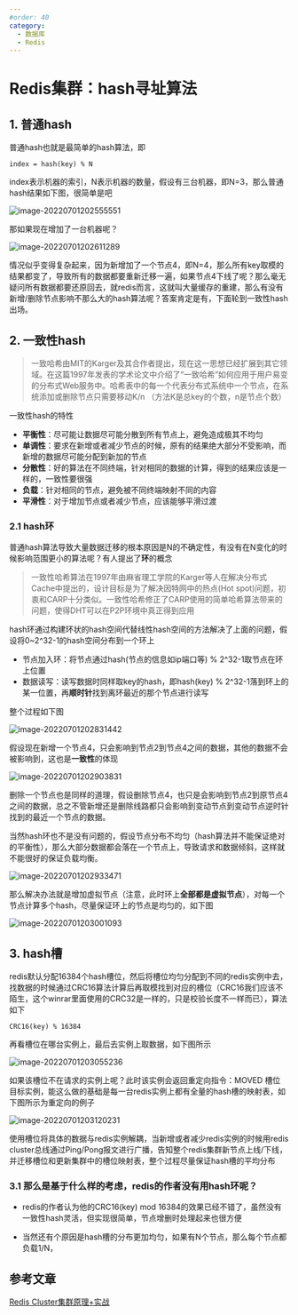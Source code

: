 ```yaml
---
#order: 40
category:
  - 数据库
  - Redis
---
```


# Redis集群：hash寻址算法

## 1. 普通hash

普通hash也就是最简单的hash算法，即

```
index = hash(key) % N
```

index表示机器的索引，N表示机器的数量，假设有三台机器，即N=3，那么普通hash结果如下图，很简单是吧

<img src="https://zszblog.oss-cn-beijing.aliyuncs.com/zszblog/image-20220701202555551.png" alt="image-20220701202555551"  />

那如果现在增加了一台机器呢？

![image-20220701202611289](https://zszblog.oss-cn-beijing.aliyuncs.com/zszblog/image-20220701202611289.png)

情况似乎变得复杂起来，因为新增加了一个节点4，即N=4，那么所有key取模的结果都变了，导致所有的数据都要重新迁移一遍，如果节点4下线了呢？那么毫无疑问所有数据都要还原回去，就redis而言，这就叫大量缓存的重建，那么有没有新增/删除节点影响不那么大的hash算法呢？答案肯定是有，下面轮到一致性hash出场。

## 2. 一致性hash

> 一致哈希由MIT的Karger及其合作者提出，现在这一思想已经扩展到其它领域。在这篇1997年发表的学术论文中介绍了“一致哈希”如何应用于用户易变的分布式Web服务中。哈希表中的每一个代表分布式系统中一个节点，在系统添加或删除节点只需要移动K/n （方法K是总key的个数，n是节点个数）

一致性hash的特性

- **平衡性**：尽可能让数据尽可能分散到所有节点上，避免造成极其不均匀
- **单调性**：要求在新增或者减少节点的时候，原有的结果绝大部分不受影响，而新增的数据尽可能分配到新加的节点
- **分散性**：好的算法在不同终端，针对相同的数据的计算，得到的结果应该是一样的，一致性要很强
- **负载**：针对相同的节点，避免被不同终端映射不同的内容
- **平滑性**：对于增加节点或者减少节点，应该能够平滑过渡

### 2.1 hash环

普通hash算法导致大量数据迁移的根本原因是N的不确定性，有没有在N变化的时候影响范围更小的算法呢？有人提出了**环**的概念

> 一致性哈希算法在1997年由麻省理工学院的Karger等人在解决分布式Cache中提出的，设计目标是为了解决因特网中的热点(Hot spot)问题，初衷和CARP十分类似。一致性哈希修正了CARP使用的简单哈希算法带来的问题，使得DHT可以在P2P环境中真正得到应用

hash环通过构建环状的hash空间代替线性hash空间的方法解决了上面的问题，假设将0~2^32-1的hash空间分布到一个环上

- 节点加入环：将节点通过hash(节点的信息如ip端口等) % 2^32-1取节点在环上位置
- 数据读写：读写数据时同样取key的hash，即hash(key) % 2^32-1落到环上的某一位置，再**顺时针**找到离环最近的那个节点进行读写

整个过程如下图

<img src="https://zszblog.oss-cn-beijing.aliyuncs.com/zszblog/image-20220701202831442.png" alt="image-20220701202831442" />

假设现在新增一个节点4，只会影响到节点2到节点4之间的数据，其他的数据不会被影响到，这也是**一致性**的体现

<img src="https://zszblog.oss-cn-beijing.aliyuncs.com/zszblog/image-20220701202903831.png" alt="image-20220701202903831"  />

删除一个节点也是同样的道理，假设删除节点4，也只是会影响到节点2到原节点4之间的数据，总之不管新增还是删除线路都只会影响到变动节点到变动节点逆时针找到的最近一个节点的数据。

当然hash环也不是没有问题的，假设节点分布不均匀（hash算法并不能保证绝对的平衡性），那么大部分数据都会落在一个节点上，导致请求和数据倾斜，这样就不能很好的保证负载均衡。

<img src="https://zszblog.oss-cn-beijing.aliyuncs.com/zszblog/image-20220701202933471.png" alt="image-20220701202933471" />

那么解决办法就是增加虚拟节点（注意，此时环上**全部都是虚拟节点**），对每一个节点计算多个hash，尽量保证环上的节点是均匀的，如下图

<img src="https://zszblog.oss-cn-beijing.aliyuncs.com/zszblog/image-20220701203001093.png" alt="image-20220701203001093"  />

## 3. hash槽

redis默认分配16384个hash槽位，然后将槽位均匀分配到不同的redis实例中去，找数据的时候通过CRC16算法计算后再取模找到对应的槽位（CRC16我们应该不陌生，这个winrar里面使用的CRC32是一样的，只是校验长度不一样而已），算法如下

```
CRC16(key) % 16384
```

再看槽位在哪台实例上，最后去实例上取数据，如下图所示

![image-20220701203055236](https://zszblog.oss-cn-beijing.aliyuncs.com/zszblog/image-20220701203055236.png)

如果该槽位不在请求的实例上呢？此时该实例会返回重定向指令：MOVED 槽位 目标实例，能这么做的基础是每一台redis实例上都有全量的hash槽的映射表，如下图所示为重定向的例子

![image-20220701203120231](https://zszblog.oss-cn-beijing.aliyuncs.com/zszblog/image-20220701203120231.png)

使用槽位将具体的数据与redis实例解耦，当新增或者减少redis实例的时候用redis cluster总线通过Ping/Pong报文进行广播，告知整个redis集群新节点上线/下线，并迁移槽位和更新集群中的槽位映射表，整个过程尽量保证hash槽的平均分布

### 3.1 那么是基于什么样的考虑，redis的作者没有用hash环呢？

- redis的作者认为他的CRC16(key) mod 16384的效果已经不错了，虽然没有一致性hash灵活，但实现很简单，节点增删时处理起来也很方便

- 当然还有个原因是hash槽的分布更加均匀，如果有N个节点，那么每个节点都负载1/N，

## 参考文章

[Redis Cluster集群原理+实战](https://www.modb.pro/db/64646)
